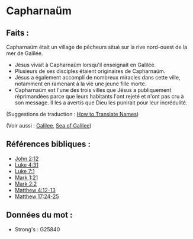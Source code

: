 # Capharnaüm

## Faits :

Capharnaüm était un village de pêcheurs situé sur la rive nord-ouest de la mer de Galilée.

* Jésus vivait à Capharnaüm lorsqu'il enseignait en Galilée.
* Plusieurs de ses disciples étaient originaires de Capharnaüm.
* Jésus a également accompli de nombreux miracles dans cette ville, notamment en ramenant à la vie une jeune fille morte.
* Capharnaüm est l'une des trois villes que Jésus a publiquement réprimandées parce que leurs habitants l'ont rejeté et n'ont pas cru à son message. Il les a avertis que Dieu les punirait pour leur incrédulité.

(Suggestions de traduction : [How to Translate Names](rc://en/ta/man/translate/translate-names))

(Voir aussi : [Galilee](../names/galilee.md), [Sea of Galilee](../names/seaofgalilee.md))

## Références bibliques :

* [John 2:12](rc://en/tn/help/jhn/02/12)
* [Luke 4:31](rc://en/tn/help/luk/04/31)
* [Luke 7:1](rc://en/tn/help/luk/07/1)
* [Mark 1:21](rc://en/tn/help/mrk/01/21)
* [Mark 2:2](rc://en/tn/help/mrk/02/02)
* [Matthew 4:12-13](rc://en/tn/help/mat/04/12)
* [Matthew 17:24-25](rc://en/tn/help/mat/17/24)

## Données du mot :

* Strong's : G25840
